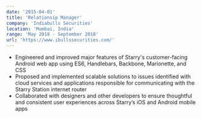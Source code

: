 ```yaml
---
date: '2015-04-01'
title: 'Relationsip Manager'
company: 'Indiabulls Securities'
location: 'Mumbai, India'
range: 'May 2018 - September 2018'
url: 'https://www.ibullssecurities.com/'
---
```


- Engineered and improved major features of Starry's customer-facing Android web app using ES6, Handlebars, Backbone, Marionette, and CSS
- Proposed and implemented scalable solutions to issues identified with cloud services and applications responsible for communicating with the Starry Station internet router
- Collaborated with designers and other developers to ensure thoughtful and consistent user experiences across Starry’s iOS and Android mobile apps
